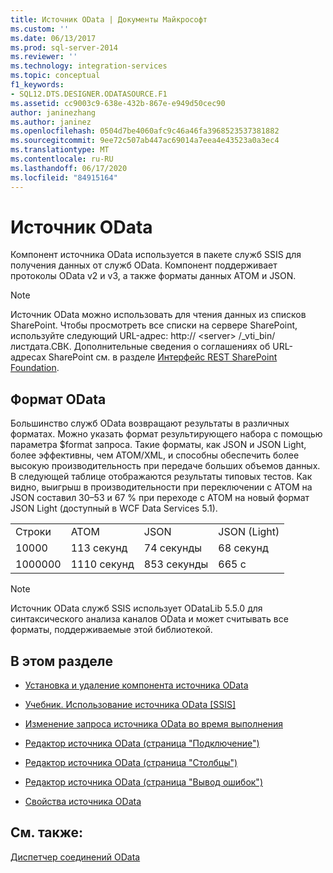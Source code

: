 ```yaml
---
title: Источник OData | Документы Майкрософт
ms.custom: ''
ms.date: 06/13/2017
ms.prod: sql-server-2014
ms.reviewer: ''
ms.technology: integration-services
ms.topic: conceptual
f1_keywords:
- SQL12.DTS.DESIGNER.ODATASOURCE.F1
ms.assetid: cc9003c9-638e-432b-867e-e949d50cec90
author: janinezhang
ms.author: janinez
ms.openlocfilehash: 0504d7be4060afc9c46a46fa3968523537381882
ms.sourcegitcommit: 9ee72c507ab447ac69014a7eea4e43523a0a3ec4
ms.translationtype: MT
ms.contentlocale: ru-RU
ms.lasthandoff: 06/17/2020
ms.locfileid: "84915164"
---
```

# <a name="odata-source"></a>Источник OData
  Компонент источника OData используется в пакете служб SSIS для получения данных от служб OData. Компонент поддерживает протоколы OData v2 и v3, а также форматы данных ATOM и JSON.  
  
> [!NOTE]  
>  Источник OData можно использовать для чтения данных из списков SharePoint. Чтобы просмотреть все списки на сервере SharePoint, используйте следующий URL-адрес: http:// \<server> /_vti_bin/листдата.СВК. Дополнительные сведения о соглашениях об URL-адресах SharePoint см. в разделе [Интерфейс REST SharePoint Foundation](https://msdn.microsoft.com/library/ff521587.aspx).  
  
## <a name="odata-format"></a>Формат OData  
 Большинство служб OData возвращают результаты в различных форматах. Можно указать формат результирующего набора с помощью параметра $format запроса. Такие форматы, как JSON и JSON Light, более эффективны, чем ATOM/XML, и способны обеспечить более высокую производительность при передаче больших объемов данных. В следующей таблице отображаются результаты типовых тестов. Как видно, выигрыш в производительности при переключении с ATOM на JSON составил 30–53 и 67 % при переходе с ATOM на новый формат JSON Light (доступный в WCF Data Services 5.1).  
  
|||||  
|-|-|-|-|  
|Строки|ATOM|JSON|JSON (Light)|  
|10000|113 секунд|74 секунды|68 секунд|  
|1000000|1110 секунд|853 секунды|665 с|  
  
> [!NOTE]  
>  Источник OData служб SSIS использует ODataLib 5.5.0 для синтаксического анализа каналов OData и может считывать все форматы, поддерживаемые этой библиотекой.  
  
## <a name="in-this-section"></a>В этом разделе  
  
-   [Установка и удаление компонента источника OData](../install-and-uninstall-odata-source-component.md)  
  
-   [Учебник. Использование источника OData &#91;SSIS&#93;](tutorial-using-the-odata-source.md)  
  
-   [Изменение запроса источника OData во время выполнения](modify-odata-source-query-at-runtime.md)  
  
-   [Редактор источника OData (страница "Подключение")](../odata-source-editor-connection-page.md)  
  
-   [Редактор источника OData (страница "Столбцы")](../odata-source-editor-columns-page.md)  
  
-   [Редактор источника OData (страница "Вывод ошибок")](../odata-source-editor-error-output-page.md)  
  
-   [Свойства источника OData](odata-source-properties.md)  
  
## <a name="see-also"></a>См. также:  
 [Диспетчер соединений OData](../connection-manager/odata-connection-manager.md)  
  
  
